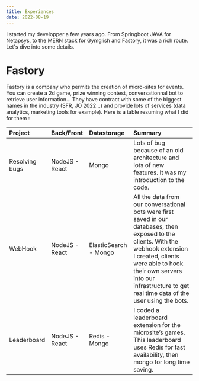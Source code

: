 ```yaml
---
title: Experiences
date: 2022-08-19
---
```


I started my developper a few years ago. From Springboot JAVA for Netapsys, to the MERN stack for Gymglish and Fastory, it was a rich route. Let's dive into some details.

# Fastory

Fastory is a company who permits the creation of micro-sites for events. You can create a 2d game, prize winning contest, conversationnal bot to retrieve user information... They have contract with some of the biggest names in the industry (SFR, JO 2022...) and provide lots of services (data analytics, marketing tools for example). 
Here is a table resuming what I did for them :

| Project| Back/Front| Datastorage| Summary|
| :------------- | :----------------------- | :-------------------- | :-------------------------------------------------------------------------------------------------------------------------------------------------------------------------------------------------------------------------------------------------------------------- |
| Resolving bugs | NodeJS - React           | Mongo                 | Lots of bug because of an old architecture and lots of new features. It was my introduction to the code.|
| WebHook| NodeJS - React| ElasticSearch - Mongo | All the data from our conversational bots were first saved in our databases, then exposed to the clients. With the webhook extension I created, clients were able to hook their own servers into our infrastructure to get real time data of the user using the bots. |
| Leaderboard    | NodeJS - React           | Redis - Mongo         | I coded a leaderboard extension for the microsite’s games. This leaderboard uses Redis for fast availability, then mongo for long time saving.|
